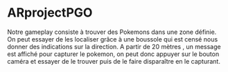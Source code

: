 # ARprojectPGO

Notre gameplay consiste à trouver des Pokemons dans une zone définie. On peut essayer de les localiser grâce à une boussole qui est censé nous donner des indications sur la direction. A partir de 20 mètres , un message est affiché pour capturer le pokemon, on peut donc appuyer sur le bouton caméra et essayer de le trouver puis de le faire disparaître en le capturant.
